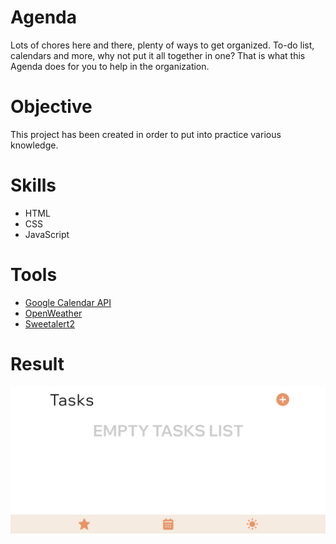 # Agenda
Lots of chores here and there, plenty of ways to get organized. To-do list, calendars and more, why not put it all together in one?
That is what this Agenda does for you to help in the organization.
# Objective
This project has been created in order to put into practice various knowledge.
# Skills
   * HTML
   * CSS
   * JavaScript
 # Tools
   * [Google Calendar API](https://developers.google.com/calendar/api/guides/overview?hl=es-419)
   * [OpenWeather](https://openweathermap.org/api)
   * [Sweetalert2](https://sweetalert2.github.io)
# Result
!["Agenda Portada"](https://github.com/So-Sori/Agenda/blob/ss-main/IMG/agenda-portada.png?raw=true)
